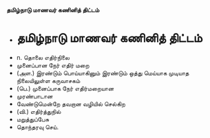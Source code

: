 **தமிழ்நாடு மாணவர் கணினித் திட்டம்**
- # தமிழ்நாடு மாணவர் கணினித் திட்டம்
- n. தொலை எதிர்நிலை
- முனைப்பான நேர் எதிர் மறை
- (அள.) இரண்டும் பொய்யாகினும் இரண்டும் ஒத்து மெய்யாக முடியாத நிலையிலுள்ள கருவாசகம்
- (பெ.) முனைப்பாக நேர் எதிர்மறையான
- முரண்பாடான
- வேண்டுமென்றே தவறான வழியில் செல்கிற
- (வி.) எதிர்த்துநில்
- மறுத்துப்பேசு
- தொந்தரவு செய்.

